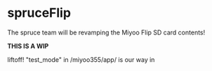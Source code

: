 # spruceFlip
The spruce team will be revamping the Miyoo Flip SD card contents!

**THIS IS A WIP**


liftoff! "test_mode" in /miyoo355/app/ is our way in
